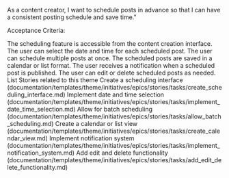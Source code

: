 As a content creator, I want to schedule posts in advance so that I can have a consistent posting schedule and save time."

Acceptance Criteria:

The scheduling feature is accessible from the content creation interface.
The user can select the date and time for each scheduled post.
The user can schedule multiple posts at once.
The scheduled posts are saved in a calendar or list format.
The user receives a notification when a scheduled post is published.
The user can edit or delete scheduled posts as needed.
List Stories related to this theme
Create a scheduling interface (documentation/templates/theme/initiatives/epics/stories/tasks/create_scheduling_interface.md)
Implement date and time selection (documentation/templates/theme/initiatives/epics/stories/tasks/implement_date_time_selection.md)
Allow for batch scheduling (documentation/templates/theme/initiatives/epics/stories/tasks/allow_batch_scheduling.md)
Create a calendar or list view (documentation/templates/theme/initiatives/epics/stories/tasks/create_calendar_view.md)
Implement notification system (documentation/templates/theme/initiatives/epics/stories/tasks/implement_notification_system.md)
Add edit and delete functionality (documentation/templates/theme/initiatives/epics/stories/tasks/add_edit_delete_functionality.md)
